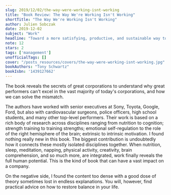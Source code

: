 ```yaml
---
slug: 2019/12/02/the-way-were-working-isnt-working
title: "Book Review: The Way We're Working Isn't Working"
shortTitle: "The Way We're Working Isn't Working"
author: Julien Sobczak
date: 2019-12-02
subject: "Work"
headline: "Toward a more satisfying, productive, and sustainable way to work."
note: 12
stars: 2
tags: ['management']
unofficialTags: []
cover: "/posts_resources/covers/the-way-were-working-isnt-working.jpg"
bookAuthors: "Tony Schwartz"
bookIsbn: '1439127662'
---
```



The book reveals the secrets of great corporations to understand why great performers can't excel in the vast majority of today's corporations, and how we can solve the mismatch.

The authors have worked with senior executives at Sony, Toyota, Google, Ford, but also with cardiovascular surgeons, police officers, high school students, and many other top-level performers. Their work is based on a rich body of research across disciplines ranging from nutrition to cognition; strength training to training strengths; emotional self-regulation to the role of the right hemisphere of the brain; extrinsic to intrinsic motivation. I found nothing really new in this book. The biggest contribution is undoubtedly how it connects these mostly isolated disciplines together. When nutrition, sleep, meditation, napping, physical activity, creativity, brain comprehension, and so much more, are integrated, work finally reveals the full human potential. This is the kind of book that can have a vast impact on a company.

On the negative side, I found the content too dense with a good dose of theory sometimes lost in endless explanations. You will, however, find practical advice on how to restore balance in your life.

